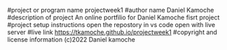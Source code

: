 #project or program name
projectweek1
#author name
Daniel Kamoche
#description of project
An online portfilio for Daniel Kamoche fisrt project
#project setup instructions
open the repostory in vs code
open with live server
#live link
https://tkamoche.github.io/projectweek1
#copyright and license information
(c)2022 Daniel kamoche